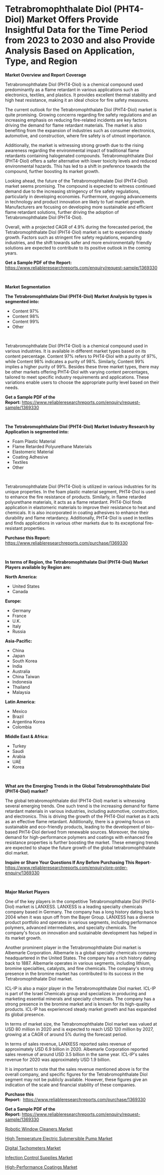<p><h1>Tetrabromophthalate Diol (PHT4-Diol) Market Offers Provide Insightful Data for the Time Period from 2023 to 2030 and also Provide Analysis Based on Application, Type, and Region</h1></p><p><strong>Market Overview and Report Coverage</strong></p>
<p><p>Tetrabromophthalate Diol (PHT4-Diol) is a chemical compound used predominantly as a flame retardant in various applications such as electronics, textiles, and plastics. It provides excellent thermal stability and high heat resistance, making it an ideal choice for fire safety measures.</p><p>The current outlook for the Tetrabromophthalate Diol (PHT4-Diol) market is quite promising. Growing concerns regarding fire safety regulations and an increasing emphasis on reducing fire-related incidents are key factors driving the demand for flame retardant materials. The market is also benefiting from the expansion of industries such as consumer electronics, automotive, and construction, where fire safety is of utmost importance.</p><p>Additionally, the market is witnessing strong growth due to the rising awareness regarding the environmental impact of traditional flame retardants containing halogenated compounds. Tetrabromophthalate Diol (PHT4-Diol) offers a safer alternative with lower toxicity levels and reduced environmental hazards. This has led to a shift in preference towards the compound, further boosting its market growth.</p><p>Looking ahead, the future of the Tetrabromophthalate Diol (PHT4-Diol) market seems promising. The compound is expected to witness continued demand due to the increasing stringency of fire safety regulations, particularly in developing economies. Furthermore, ongoing advancements in technology and product innovation are likely to fuel market growth. Manufacturers are focusing on developing more sustainable and efficient flame retardant solutions, further driving the adoption of Tetrabromophthalate Diol (PHT4-Diol).</p><p>Overall, with a projected CAGR of 4.9% during the forecasted period, the Tetrabromophthalate Diol (PHT4-Diol) market is set to experience steady growth. Factors such as stringent fire safety regulations, expanding industries, and the shift towards safer and more environmentally friendly solutions are expected to contribute to its positive outlook in the coming years.</p></p>
<p><strong>Get a Sample PDF of the Report:</strong> <a href="https://www.reliableresearchreports.com/enquiry/request-sample/1369330">https://www.reliableresearchreports.com/enquiry/request-sample/1369330</a></p>
<p>&nbsp;</p>
<p><strong>Market Segmentation</strong></p>
<p><strong>The Tetrabromophthalate Diol (PHT4-Diol) Market Analysis by types is segmented into:</strong></p>
<p><ul><li>Content 97%</li><li>Content 98%</li><li>Content 99%</li><li>Other</li></ul></p>
<p>&nbsp;</p>
<p><p>Tetrabromophthalate Diol (PHT4-Diol) is a chemical compound used in various industries. It is available in different market types based on its content percentage. Content 97% refers to PHT4-Diol with a purity of 97%, while Content 98% indicates a purity of 98%. Similarly, Content 99% implies a higher purity of 99%. Besides these three market types, there may be other markets offering PHT4-Diol with varying content percentages, tailored to meet specific industry requirements and applications. These variations enable users to choose the appropriate purity level based on their needs.</p></p>
<p><strong>Get a Sample PDF of the Report:</strong>&nbsp;<a href="https://www.reliableresearchreports.com/enquiry/request-sample/1369330">https://www.reliableresearchreports.com/enquiry/request-sample/1369330</a></p>
<p>&nbsp;</p>
<p><strong>The Tetrabromophthalate Diol (PHT4-Diol) Market Industry Research by Application is segmented into:</strong></p>
<p><ul><li>Foam Plastic Material</li><li>Flame Retarded Polyurethane Materials</li><li>Elastomeric Material</li><li>Coating Adhesive</li><li>Textiles</li><li>Other</li></ul></p>
<p>&nbsp;</p>
<p><p>Tetrabromophthalate Diol (PHT4-Diol) is utilized in various industries for its unique properties. In the foam plastic material segment, PHT4-Diol is used to enhance the fire resistance of products. Similarly, in flame retarded polyurethane materials, it acts as a flame retardant. PHT4-Diol finds application in elastomeric materials to improve their resistance to heat and chemicals. It is also incorporated in coating adhesives to enhance their durability and flame retardancy. Additionally, PHT4-Diol is used in textiles and finds applications in various other markets due to its exceptional fire-resistant properties.</p></p>
<p><strong>Purchase this Report:</strong>&nbsp; <a href="https://www.reliableresearchreports.com/purchase/1369330">https://www.reliableresearchreports.com/purchase/1369330</a></p>
<p>&nbsp;</p>
<p><strong>In terms of Region, the Tetrabromophthalate Diol (PHT4-Diol) Market Players available by Region are:</strong></p>
<p>
    <p> <strong> North America: </strong>
        <ul>
            <li>United States</li>
            <li>Canada</li>
        </ul>
        </p> 
    <p> <strong> Europe: </strong>
        <ul>
            <li>Germany</li>
            <li>France</li>
            <li>U.K.</li>
            <li>Italy</li>
            <li>Russia</li>
        </ul>
        </p> 
    <p> <strong> Asia-Pacific: </strong>
        <ul>
            <li>China</li>
            <li>Japan</li>
            <li>South Korea</li>
            <li>India</li>
            <li>Australia</li>
            <li>China Taiwan</li>
            <li>Indonesia</li>
            <li>Thailand</li>
            <li>Malaysia</li>
        </ul>
        </p> 
    <p> <strong> Latin America: </strong>
        <ul>
            <li>Mexico</li>
            <li>Brazil</li>
            <li>Argentina Korea</li>
            <li>Colombia</li>
        </ul>
        </p> 
    <p> <strong> Middle East & Africa: </strong>
        <ul>
            <li>Turkey</li>
            <li>Saudi</li>
            <li>Arabia</li>
            <li>UAE</li>
            <li>Korea</li>
        </ul>
    </p>
    </p>
<p>&nbsp;</p>
<p><strong>What are the Emerging Trends in the Global Tetrabromophthalate Diol (PHT4-Diol) market?</strong></p>
<p><p>The global tetrabromophthalate diol (PHT4-Diol) market is witnessing several emerging trends. One such trend is the increasing demand for flame retardant materials in various industries, including automotive, construction, and electronics. This is driving the growth of the PHT4-Diol market as it acts as an effective flame retardant. Additionally, there is a growing focus on sustainable and eco-friendly products, leading to the development of bio-based PHT4-Diol derived from renewable sources. Moreover, the rising demand for high-performance polymers and coatings with enhanced fire resistance properties is further boosting the market. These emerging trends are expected to shape the future growth of the global tetrabromophthalate diol market.</p></p>
<p><strong>Inquire or Share Your Questions If Any Before Purchasing This Report</strong>- <a href="https://www.reliableresearchreports.com/enquiry/pre-order-enquiry/1369330">https://www.reliableresearchreports.com/enquiry/pre-order-enquiry/1369330</a></p>
<p>&nbsp;</p>
<p><strong>Major Market Players</strong></p>
<p><p>One of the key players in the competitive Tetrabromophthalate Diol (PHT4-Diol) market is LANXESS. LANXESS is a leading specialty chemicals company based in Germany. The company has a long history dating back to 2004 when it was spun off from the Bayer Group. LANXESS has a diverse product portfolio and operates in various segments, including performance polymers, advanced intermediates, and specialty chemicals. The company's focus on innovation and sustainable development has helped in its market growth.</p><p>Another prominent player in the Tetrabromophthalate Diol market is Albemarle Corporation. Albemarle is a global specialty chemicals company headquartered in the United States. The company has a rich history dating back to 1887. Albemarle operates in various segments, including lithium, bromine specialties, catalysts, and fine chemicals. The company's strong presence in the bromine market has contributed to its success in the Tetrabromophthalate Diol market.</p><p>ICL-IP is also a major player in the Tetrabromophthalate Diol market. ICL-IP is part of the Israel Chemicals group and specializes in producing and marketing essential minerals and specialty chemicals. The company has a strong presence in the bromine market and is known for its high-quality products. ICL-IP has experienced steady market growth and has expanded its global presence.</p><p>In terms of market size, the Tetrabromophthalate Diol market was valued at USD 80 million in 2020 and is expected to reach USD 120 million by 2027, growing at a CAGR of around 5% during the forecast period.</p><p>In terms of sales revenue, LANXESS reported sales revenue of approximately USD 6.9 billion in 2020. Albemarle Corporation reported sales revenue of around USD 3.5 billion in the same year. ICL-IP's sales revenue for 2020 was approximately USD 1.9 billion.</p><p>It is important to note that the sales revenue mentioned above is for the overall company, and specific figures for the Tetrabromophthalate Diol segment may not be publicly available. However, these figures give an indication of the scale and financial stability of these companies.</p></p>
<p><strong>Purchase this Report:</strong>&nbsp;&nbsp;<a href="https://www.reliableresearchreports.com/purchase/1369330">https://www.reliableresearchreports.com/purchase/1369330</a></p>
<p></p>
<p><strong>Get a Sample PDF of the Report:</strong>&nbsp;<a href="https://www.reliableresearchreports.com/enquiry/request-sample/1369330">https://www.reliableresearchreports.com/enquiry/request-sample/1369330</a></p>
<p><p><a href="https://www.linkedin.com/pulse/robotic-window-cleaners-market-size-share-global-analysis-report-au66c/">Robotic Window Cleaners Market</a></p><p><a href="https://github.com/castoriffic/Market-Research-Report-List-1/blob/main/high-temperature-electric-submersible-pump-market.md">High Temperature Electric Submersible Pump Market</a></p><p><a href="https://www.linkedin.com/pulse/digital-tachometers-market-insights-players-forecast-till-2030-b2ecc/">Digital Tachometers Market</a></p><p><a href="https://medium.com/@luispacocha/infection-control-supplies-market-size-cagr-trends-2024-2030-647ae5eeb2b2">Infection Control Supplies Market</a></p><p><a href="https://medium.com/@edenkrajcik/high-performance-coatings-market-size-growth-forecast-2023-2030-3120425dcb17">High-Performance Coatings Market</a></p></p>
